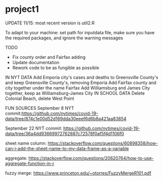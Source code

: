 # project1

UPDATE 11/15: most recent version is util2.R

To adapt to your machine: set path for inputdata file, make sure you
have the required packages, and ignore the warning messages

TODO
- Fix county order and Fairfax adding
- Update documentation
- Rework code to be as fungible as possible

IN NYT DATA
    Add Emporia city's cases and deaths to Greensville County's and keep Greensville County's, removing Emporia
    Add Fairfax county and city together under the name Fairfax 
    Add Williamsburg and James City together, keep as Williamsburg-James City
IN SCHOOL DATA
    Delete Colonial Beach, delete West Point

FUN SOURCES
September 8 NYT commit:https://github.com/nytimes/covid-19-data/tree/874c1e00d52d169dda30eeef6d6b8a421aa83854

September 22 NYT commit: https://github.com/nytimes/covid-19-data/tree/36a4dd93669972762887c72578f0af5f4d1106f0

sheet name column:
https://stackoverflow.com/questions/60898358/how-can-i-add-the-sheet-name-to-my-data-frame-as-a-variable

aggregate:
https://stackoverflow.com/questions/20620764/how-to-use-aggregate-function-in-r

fuzzy merge:
https://www.princeton.edu/~otorres/FuzzyMergeR101.pdf
